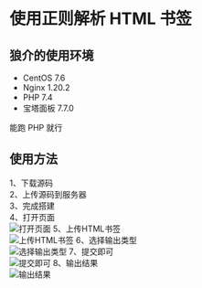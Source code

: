 # 使用正则解析 HTML 书签
## 狼介的使用环境
* CentOS 7.6  
* Nginx 1.20.2  
* PHP 7.4  
* 宝塔面板 7.7.0  

能跑 PHP 就行  

## 使用方法
1、下载源码  
2、上传源码到服务器  
3、完成搭建  
4、打开页面  
![打开页面][1]
5、上传HTML书签  
![上传HTML书签][2]
6、选择输出类型  
![选择输出类型][3]
7、提交即可  
![提交即可][4]
8、输出结果  
![输出结果][5]


  [1]: https://s.cdnv1.hanwuss.com/static/upload/wolf4096/20220412/202204120442044539.png
  [2]: https://s.cdnv1.hanwuss.com/static/upload/wolf4096/20220412/202204120443189505.png
  [3]: https://s.cdnv1.hanwuss.com/static/upload/wolf4096/20220412/202204120444085194.png
  [4]: https://s.cdnv1.hanwuss.com/static/upload/wolf4096/20220412/202204120444419101.png
  [5]: https://s.cdnv1.hanwuss.com/static/upload/wolf4096/20220412/202204120447515601.png
